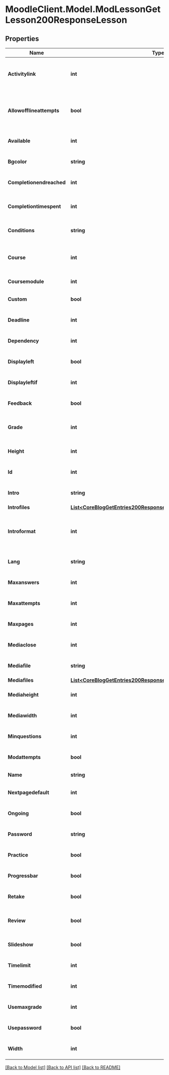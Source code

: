 # MoodleClient.Model.ModLessonGetLesson200ResponseLesson

## Properties

Name | Type | Description | Notes
------------ | ------------- | ------------- | -------------
**Activitylink** | **int** | Id of the next activity to be linked once the lesson is completed | [optional] [default to null]
**Allowofflineattempts** | **bool** | Whether to allow the lesson to be attempted offline in the mobile app | [default to null]
**Available** | **int** | Available from | [optional] [default to null]
**Bgcolor** | **string** | Slideshow bgcolor | [optional] [default to "null"]
**Completionendreached** | **int** | Require end reached for completion? | [optional] [default to null]
**Completiontimespent** | **int** | Student must do this activity at least for | [optional] [default to null]
**Conditions** | **string** | Conditions to enable the lesson | [optional] [default to "null"]
**Course** | **int** | Foreign key reference to the course this lesson is part of. | [default to null]
**Coursemodule** | **int** | Course module id. | [default to null]
**Custom** | **bool** | Custom scoring? | [optional] [default to null]
**Deadline** | **int** | Available until | [optional] [default to null]
**Dependency** | **int** | Dependent on (another lesson id) | [optional] [default to null]
**Displayleft** | **bool** | Display left pages menu? | [optional] [default to null]
**Displayleftif** | **int** | Minimum grade to display menu | [optional] [default to null]
**Feedback** | **bool** | Display default feedback | [optional] [default to null]
**Grade** | **int** | The total that the grade is scaled to be out of | [optional] [default to null]
**Height** | **int** | Slideshow height | [optional] [default to null]
**Id** | **int** | Standard Moodle primary key. | [default to null]
**Intro** | **string** | Lesson introduction text. | [optional] [default to "null"]
**Introfiles** | [**List&lt;CoreBlogGetEntries200ResponseEntriesInnerSummaryfilesInner&gt;**](CoreBlogGetEntries200ResponseEntriesInnerSummaryfilesInner.md) |  | [optional] 
**Introformat** | **int** | intro format (1 &#x3D; HTML, 0 &#x3D; MOODLE, 2 &#x3D; PLAIN, or 4 &#x3D; MARKDOWN) | [optional] [default to 0]
**Lang** | **string** | Forced activity language | 
**Maxanswers** | **int** | Maximum answers per page | [optional] [default to null]
**Maxattempts** | **int** | Maximum attempts | [optional] [default to null]
**Maxpages** | **int** | Number of pages to show | [optional] [default to null]
**Mediaclose** | **int** | Display a close button in the popup? | [optional] [default to null]
**Mediafile** | **string** | Local file path or full external URL | [optional] [default to "null"]
**Mediafiles** | [**List&lt;CoreBlogGetEntries200ResponseEntriesInnerSummaryfilesInner&gt;**](CoreBlogGetEntries200ResponseEntriesInnerSummaryfilesInner.md) |  | [optional] 
**Mediaheight** | **int** | Popup for media file height | [optional] [default to null]
**Mediawidth** | **int** | Popup for media with | [optional] [default to null]
**Minquestions** | **int** | Minimum number of questions | [optional] [default to null]
**Modattempts** | **bool** | Allow student review? | [optional] [default to null]
**Name** | **string** | Lesson name. | [default to "null"]
**Nextpagedefault** | **int** | Action for a correct answer | [optional] [default to null]
**Ongoing** | **bool** | Display ongoing score? | [optional] [default to null]
**Password** | **string** | Password | [optional] [default to "null"]
**Practice** | **bool** | Practice lesson? | [optional] [default to null]
**Progressbar** | **bool** | Display progress bar? | [optional] [default to null]
**Retake** | **bool** | Re-takes allowed | [optional] [default to null]
**Review** | **bool** | Provide option to try a question again | [optional] [default to null]
**Slideshow** | **bool** | Display lesson as slideshow | [optional] [default to null]
**Timelimit** | **int** | Time limit | [optional] [default to null]
**Timemodified** | **int** | Last time settings were updated | [optional] [default to null]
**Usemaxgrade** | **int** | How to calculate the final grade | [optional] [default to null]
**Usepassword** | **bool** | Password protected lesson? | [optional] [default to null]
**Width** | **int** | Slideshow width | [optional] [default to null]

[[Back to Model list]](../README.md#documentation-for-models) [[Back to API list]](../README.md#documentation-for-api-endpoints) [[Back to README]](../README.md)

